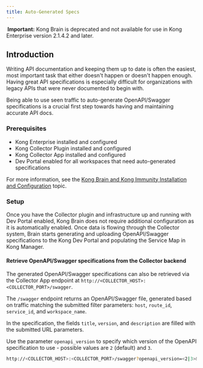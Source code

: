 ```yaml
---
title: Auto-Generated Specs
---
```


<div class="alert alert-warning">
<i class="fas fa-exclamation-triangle" style="color:orange; margin-right:3px"></i>
<strong>Important:</strong> Kong Brain is deprecated and not available for use in Kong Enterprise version 2.1.4.2 and later.
</div>

## Introduction
Writing API documentation and keeping them up to date is often the easiest, most important task that either doesn't happen or doesn't happen enough. Having great API specifications is especially difficult for organizations with legacy APIs that were never documented to begin with.

Being able to use seen traffic to auto-generate OpenAPI/Swagger specifications is a crucial first step towards having and maintaining accurate API docs.


### Prerequisites
* Kong Enterprise installed and configured
* Kong Collector Plugin installed and configured
* Kong Collector App installed and configured
* Dev Portal enabled for all workspaces that need auto-generated specifications


For more information, see the [Kong Brain and Kong Immunity Installation and Configuration](/enterprise/{{page.kong_version}}/brain-immunity/install-configure) topic.


### Setup

Once you have the Collector plugin and infrastructure up and running with Dev Portal enabled, Kong Brain does not require additional configuration as it is automatically enabled. Once data is flowing through the Collector system, Brain starts generating and uploading OpenAPI/Swagger specifications to the Kong Dev Portal and populating the Service Map in Kong Manager.


#### Retrieve OpenAPI/Swagger specifications from the Collector backend

The generated OpenAPI/Swagger specifications can also be retrieved via the Collector App endpoint at `http://<COLLECTOR_HOST>:<COLLECTOR_PORT>/swagger`.

The `/swagger` endpoint returns an OpenAPI/Swagger file, generated based on traffic matching the submitted filter parameters: `host`, `route_id`, `service_id`, and `workspace_name`.

In the specification, the fields `title`, `version`, and `description` are filled with the submitted URL parameters.

Use the parameter `openapi_version` to specify which version of the OpenAPI specification to use - possible values are `2` (default) and `3`.

```bash
http://<COLLECTOR_HOST>:<COLLECTOR_PORT>/swagger?openapi_version=<2|3>&host=<request_host>&route_id=<route_id>&service_id=<service_id>&workspace_name=<workspace_name>&title=<title>&version=<version>&description=<description>
```
